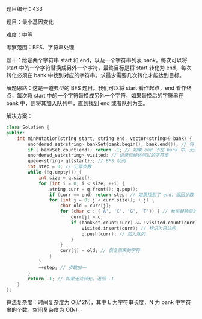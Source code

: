 题目编号：433

题目：最小基因变化

难度：中等

考察范围：BFS、字符串处理

题干：给定两个字符串 start 和 end，以及一个字符串列表 bank，每次可以将 start 中的一个字符替换成另外一个字符，最终目标是将 start 转化为 end，每次转化必须在 bank 中找到对应的字符串。求最少需要几次转化才能达到目标。

解题思路：这是一道典型的 BFS 题目。我们可以将 start 看作起点，end 看作终点，每次将 start 中的一个字符替换成另外一个字符，如果替换后的字符串在 bank 中，则将其加入队列中，直到找到 end 或者队列为空。

解决方案：

```cpp
class Solution {
public:
    int minMutation(string start, string end, vector<string>& bank) {
        unordered_set<string> bankSet(bank.begin(), bank.end()); // 将 bank 转化为 set，方便查找
        if (!bankSet.count(end)) return -1; // 如果 end 不在 bank 中，无法转化，返回 -1
        unordered_set<string> visited; // 记录已经访问过的字符串
        queue<string> q{{start}}; // BFS 队列
        int step = 0; // 记录步数
        while (!q.empty()) {
            int size = q.size();
            for (int i = 0; i < size; ++i) {
                string curr = q.front(); q.pop();
                if (curr == end) return step; // 如果找到了 end，返回步数
                for (int j = 0; j < curr.size(); ++j) {
                    char old = curr[j];
                    for (char c : {'A', 'C', 'G', 'T'}) { // 枚举替换后的字符
                        curr[j] = c;
                        if (bankSet.count(curr) && !visited.count(curr)) { // 如果替换后的字符串在 bank 中且未被访问过
                            visited.insert(curr); // 标记为已访问
                            q.push(curr); // 加入队列
                        }
                    }
                    curr[j] = old; // 恢复原来的字符
                }
            }
            ++step; // 步数加一
        }
        return -1; // 如果无法转化，返回 -1
    }
};
```

算法复杂度：时间复杂度为 O(L^2N)，其中 L 为字符串长度，N 为 bank 中字符串的个数。空间复杂度为 O(N)。
